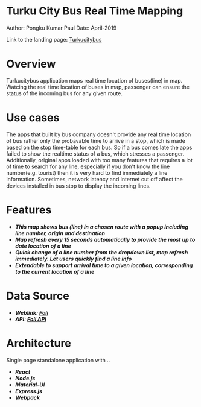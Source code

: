 # Turku City Bus Real Time Mapping
Author: Pongku Kumar Paul
Date: April-2019

Link to the landing page: [Turkucitybus](https://turkucitybus.netlify.com/)

Overview
=============
Turkucitybus application maps real time location of buses(line) in map. Watcing the real time location of buses in map, passenger can ensure the status of the incoming bus for any given route. 

Use cases
=============
The apps that built by bus company doesn't provide any real time location of bus rather only the probavable time to arrive in a stop, which is made based on the stop time-table for each bus. So if a bus comes late the apps failed to show the realtime status of a bus, which stresses a passenger. Additionally, original apps loaded with too many features that requires a lot of time to search for any line, especially if you don't know the line number(e.g. tourist) then it is very hard to find immediately a line information. Sometimes, network latency and internet cut off affect the devices installed in bus stop to display the incoming lines.

Features
=============
* ***This map shows bus (line) in a chosen route with a popup including line number, origin and destination***
* ***Map refresh every 15 seconds automatically to provide the most up to date location of a line***
* ***Quick change of a line number from the dropdown list, map refresh immediately. Let users quickly find a line info***
* ***Extendable to support arrival time to a given location, corresponding to the current location of a line***

Data Source
=============
* ***Weblink: [Foli](https://www.foli.fi/)***
* ***API: [Foli API](https://data.foli.fi/doc/index)***

Architecture
=============
Single page standalone application with ..
* ***React***
* ***Node.js***
* ***Material-UI***
* ***Express.js***
* ***Webpack***
